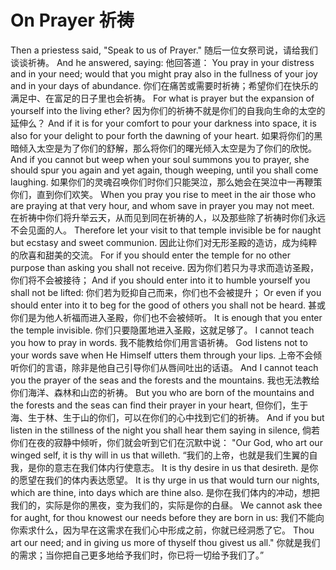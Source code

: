 # On Prayer 祈祷

Then a priestess said, "Speak to us of Prayer."
随后一位女祭司说，请给我们谈谈祈祷。
And he answered, saying:
他回答道：
You pray in your distress and in your need; would that you might pray also in the fullness of your joy and in your days of abundance.
你们在痛苦或需要时祈祷；希望你们在快乐的满足中、在富足的日子里也会祈祷。
For what is prayer but the expansion of yourself into the living ether?
因为你们的祈祷不就是你们的自我向生命的太空的延伸么？
And if it is for your comfort to pour your darkness into space, it is also for your delight to pour forth the dawning of your heart.
如果将你们的黑暗倾入太空是为了你们的舒解，那么将你们的曙光倾入太空是为了你们的欣悦。
And if you cannot but weep when your soul summons you to prayer, she should spur you again and yet again, though weeping, until you shall come laughing.
如果你们的灵魂召唤你们时你们只能哭泣，那么她会在哭泣中一再鞭策你们，直到你们欢笑。
When you pray you rise to meet in the air those who are praying at that very hour, and whom save in prayer you may not meet.
在祈祷中你们将升举云天，从而见到同在祈祷的人，以及那些除了祈祷时你们永远不会见面的人。
Therefore let your visit to that temple invisible be for naught but ecstasy and sweet communion.
因此让你们对无形圣殿的造访，成为纯粹的欣喜和甜美的交流。
For if you should enter the temple for no other purpose than asking you shall not receive.
因为你们若只为寻求而造访圣殿，你们将不会被接待；
And if you should enter into it to humble yourself you shall not be lifted:
你们若为贬抑自己而来，你们也不会被提升；
Or even if you should enter into it to beg for the good of others you shall not be heard.
甚或你们是为他人祈福而进入圣殿，你们也不会被倾听。
It is enough that you enter the temple invisible.
你们只要隐匿地进入圣殿，这就足够了。
I cannot teach you how to pray in words.
我不能教给你们用言语祈祷。
God listens not to your words save when He Himself utters them through your lips.
上帝不会倾听你们的言语，除非是他自己引导你们从唇间吐出的话语。
And I cannot teach you the prayer of the seas and the forests and the mountains.
我也无法教给你们海洋、森林和山峦的祈祷。
But you who are born of the mountains and the forests and the seas can find their prayer in your heart,
但你们，生于海、生于林、生于山的你们，可以在你们的心中找到它们的祈祷。
And if you but listen in the stillness of the night you shall hear them saying in silence,
倘若你们在夜的寂静中倾听，你们就会听到它们在沉默中说：
"Our God, who art our winged self, it is thy will in us that willeth.
“我们的上帝，也就是我们生翼的自我，是你的意志在我们体内行使意志。
It is thy desire in us that desireth.
是你的愿望在我们的体内表达愿望。
It is thy urge in us that would turn our nights, which are thine, into days which are thine also.
是你在我们体内的冲动，想把我们的，实际是你的黑夜，变为我们的，实际是你的白昼。
We cannot ask thee for aught, for thou knowest our needs before they are born in us:
我们不能向你索求什么，因为早在这需求在我们心中形成之前，你就已经洞悉了它。
Thou art our need; and in giving us more of thyself thou givest us all."
你就是我们的需求；当你把自己更多地给予我们时，你已将一切给予我们了。”